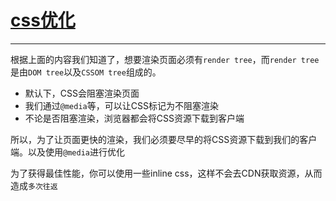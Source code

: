 # [css优化](./index.md)
***

根据上面的内容我们知道了，想要渲染页面必须有`render tree`，而`render tree`是由`DOM tree`以及`CSSOM tree`组成的。

* 默认下，CSS会阻塞渲染页面
* 我们通过`@media`等，可以让CSS标记为不阻塞渲染
* 不论是否阻塞渲染，浏览器都会将CSS资源下载到客户端
  
所以，为了让页面更快的渲染，我们必须要尽早的将CSS资源下载到我们的客户端。以及使用`@media`进行优化

为了获得最佳性能，你可以使用一些inline css，这样不会去CDN获取资源，从而造成`多次往返`